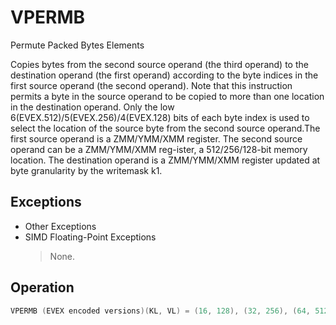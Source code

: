 # VPERMB

Permute Packed Bytes Elements

Copies bytes from the second source operand (the third operand) to the destination operand (the first operand) according to the byte indices in the first source operand (the second operand).
Note that this instruction permits a byte in the source operand to be copied to more than one location in the destination operand.
Only the low 6(EVEX.512)/5(EVEX.256)/4(EVEX.128) bits of each byte index is used to select the location of the source byte from the second source operand.The first source operand is a ZMM/YMM/XMM register.
The second source operand can be a ZMM/YMM/XMM reg-ister, a 512/256/128-bit memory location.
The destination operand is a ZMM/YMM/XMM register updated at byte granularity by the writemask k1.

## Exceptions

- Other Exceptions
- SIMD Floating-Point Exceptions
  > None.

## Operation

```C
VPERMB (EVEX encoded versions)(KL, VL) = (16, 128), (32, 256), (64, 512)IF VL = 128:n := 3;ELSE IF VL = 256:n := 4;ELSE IF VL = 512:n := 5;FI;FOR j := 0 TO KL-1:id := SRC1[j*8 + n : j*8] ; // location of the source byteIF k1[j] OR *no writemask* THENDEST[j*8 + 7: j*8] := SRC2[id*8 +7: id*8];ELSE IF zeroing-masking THENDEST[j*8 + 7: j*8] := 0;*ELSE DEST[j*8 + 7: j*8] remains unchanged*FIIntel C/C++ Compiler Intrinsic EquivalentVPERMB __m512i _mm512_permutexvar_epi8( __m512i idx, __m512i a);VPERMB __m512i _mm512_mask_permutexvar_epi8(__m512i s, __mmask64 k, __m512i idx, __m512i a);VPERMB __m512i _mm512_maskz_permutexvar_epi8( __mmask64 k, __m512i idx, __m512i a);VPERMB __m256i _mm256_permutexvar_epi8( __m256i idx, __m256i a);VPERMB __m256i _mm256_mask_permutexvar_epi8(__m256i s, __mmask32 k, __m256i idx, __m256i a);VPERMB __m256i _mm256_maskz_permutexvar_epi8( __mmask32 k, __m256i idx, __m256i a);VPERMB __m128i _mm_permutexvar_epi8( __m128i idx, __m128i a);VPERMB __m128i _mm_mask_permutexvar_epi8(__m128i s, __mmask16 k, __m128i idx, __m128i a);VPERMB __m128i _mm_maskz_permutexvar_epi8( __mmask16 k, __m128i idx, __m128i a);
```
